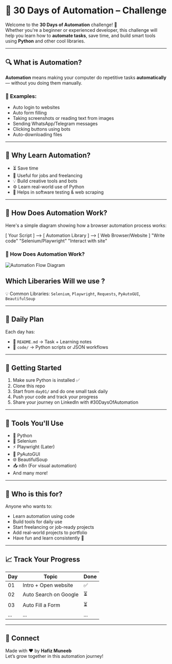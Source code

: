 # 🤖 30 Days of Automation – Challenge

Welcome to the **30 Days of Automation** challenge! 🚀  
Whether you're a beginner or experienced developer, this challenge will help you learn how to **automate tasks**, save time, and build smart tools using **Python** and other cool libraries.

---

## 🔍 What is Automation?

**Automation** means making your computer do repetitive tasks **automatically** — without you doing them manually.

### 🧠 Examples:
- Auto login to websites
- Auto form filling
- Taking screenshots or reading text from images
- Sending WhatsApp/Telegram messages
- Clicking buttons using bots
- Auto-downloading files

---

## 🧠 Why Learn Automation?

- ⏳ Save time
- 💼 Useful for jobs and freelancing
- 💡 Build creative tools and bots
- ⚙️ Learn real-world use of Python
- 🧪 Helps in software testing & web scraping

---

## 🔄 How Does Automation Work?
Here's a simple diagram showing how a browser automation process works:

[ Your Script ] --> [ Automation Library ] --> [ Web Browser/Website ]
   "Write code"        "Selenium/Playwright"         "Interact with site"

### 🔄 How Does Automation Work?

![Automation Flow Diagram](./assets/automation-flow.png)




## Which Liberaries Will we use ? 

💡 Common Libraries: `Selenium`, `Playwright`, `Requests`, `PyAutoGUI`, `BeautifulSoup`

---

## 📅 Daily Plan

Each day has:
- 📄 `README.md` → Task + Learning notes  
- 🧪 `code/` → Python scripts or JSON workflows  





---

## 🚦 Getting Started

1. Make sure Python is installed ✅  
2. Clone this repo  
3. Start from `day01/` and do one small task daily  
4. Push your code and track your progress  
5. Share your journey on LinkedIn with #30DaysOfAutomation

---

## 🧰 Tools You'll Use

- 🐍 Python  
- 🧪 Selenium  
- ⚡ Playwright (Later)  
- 🔧 PyAutoGUI  
- 🌐 BeautifulSoup  
- 📤 n8n (For visual automation)  
- And many more!

---

## 🌟 Who is this for?

Anyone who wants to:
- Learn automation using code  
- Build tools for daily use  
- Start freelancing or job-ready projects  
- Add real-world projects to portfolio  
- Have fun and learn consistently 🚀

---

## 📈 Track Your Progress

| Day | Topic | Done |
|-----|-------|------|
| 01  | Intro + Open website | ✅ |
| 02  | Auto Search on Google | ⏳ |
| 03  | Auto Fill a Form | ⏳ |
| ... | ... | ... |

---

## 🤝 Connect

Made with ❤️ by **Hafiz Muneeb**  
Let’s grow together in this automation journey!


